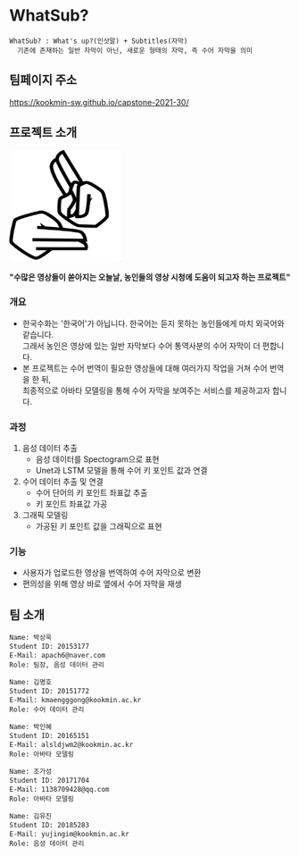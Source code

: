 # WhatSub?

~~~
WhatSub? : What's up?(인삿말) + Subtitles(자막)
  기존에 존재하는 일반 자막이 아닌, 새로운 형태의 자막, 즉 수어 자막을 의미
~~~

## 팀페이지 주소

<https://kookmin-sw.github.io/capstone-2021-30/>

## 프로젝트 소개

<img src="./img/signlang.png" width="200" height="200">


**"수많은 영상들이 쏟아지는 오늘날, 농인들의 영상 시청에 도움이 되고자 하는 프로젝트"**

### 개요
- 한국수화는 '한국어'가 아닙니다. 한국어는 듣지 못하는 농인들에게 마치 외국어와 같습니다. \
  그래서 농인은 영상에 있는 일반 자막보다 수어 통역사분의 수어 자막이 더 편합니다.
- 본 프로젝트는 수어 번역이 필요한 영상들에 대해 여러가지 작업을 거쳐 수어 번역을 한 뒤, \
  최종적으로 아바타 모델링을 통해 수어 자막을 보여주는 서비스를 제공하고자 합니다.

### 과정
1. 음성 데이터 추출
   - 음성 데이터를 Spectogram으로 표현
   - Unet과 LSTM 모델을 통해 수어 키 포인트 값과 연결
3. 수어 데이터 추출 및 연결
   - 수어 단어의 키 포인트 좌표값 추출
   - 키 포인트 좌표값 가공
3. 그래픽 모델링
   - 가공된 키 포인트 값을 그래픽으로 표현

### 기능
- 사용자가 업로드한 영상을 번역하여 수어 자막으로 변환
- 편의성을 위해 영상 바로 옆에서 수어 자막을 재생

## 팀 소개
~~~
Name: 박상욱
Student ID: 20153177
E-Mail: apach6@naver.com
Role: 팀장, 음성 데이터 관리
~~~
~~~
Name: 김명호
Student ID: 20151772
E-Mail: kmaengggong@kookmin.ac.kr
Role: 수어 데이터 관리
~~~
~~~
Name: 박인혜
Student ID: 20165151
E-Mail: alsldjwm2@kookmin.ac.kr
Role: 아바타 모델링
~~~
~~~
Name: 조가성
Student ID: 20171704
E-Mail: 1138709428@qq.com
Role: 아바타 모델링
~~~
~~~
Name: 김유진
Student ID: 20185283
E-Mail: yujingim@kookmin.ac.kr
Role: 음성 데이터 관리
~~~
